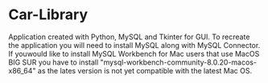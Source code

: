 # Car-Library
Application created with Python, MySQL and Tkinter for GUI.
To recreate the application you will need to install MySQL along with MySQL Connector. 
If youwould like to install MySQL Workbench for Mac users that use MacOS BIG SUR you have to install "mysql-workbench-community-8.0.20-macos-x86_64" as the lates version is not yet compatible with the latest Mac OS.
